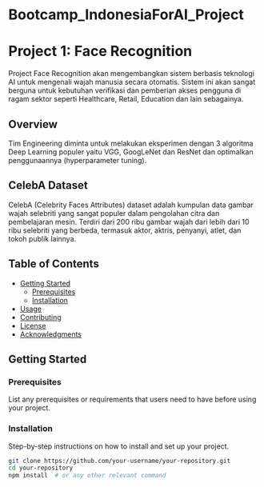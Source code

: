 # Bootcamp_IndonesiaForAI_Project

# Project 1: Face Recognition 

Project Face Recognition akan mengembangkan sistem
berbasis teknologi AI untuk mengenali wajah
manusia secara otomatis. Sistem ini akan
sangat berguna untuk kebutuhan verifikasi
dan pemberian akses pengguna di ragam
sektor seperti Healthcare, Retail, Education
dan lain sebagainya.

## Overview

Tim Engineering diminta untuk
melakukan eksperimen dengan 3
algoritma Deep Learning populer yaitu
VGG, GoogLeNet dan ResNet dan
optimalkan penggunaannya
(hyperparameter tuning).

## CelebA Dataset

CelebA (Celebrity Faces Attributes) dataset
adalah kumpulan data gambar wajah
selebriti yang sangat populer dalam
pengolahan citra dan pembelajaran mesin.
Terdiri dari 200 ribu gambar wajah dari
lebih dari 10 ribu selebriti yang berbeda,
termasuk aktor, aktris, penyanyi, atlet, dan
tokoh publik lainnya.

## Table of Contents

- [Getting Started](#getting-started)
  - [Prerequisites](#prerequisites)
  - [Installation](#installation)
- [Usage](#usage)
- [Contributing](#contributing)
- [License](#license)
- [Acknowledgments](#acknowledgments)

## Getting Started

### Prerequisites

List any prerequisites or requirements that users need to have before using your project.

### Installation

Step-by-step instructions on how to install and set up your project. 

```bash
git clone https://github.com/your-username/your-repository.git
cd your-repository
npm install  # or any other relevant command
